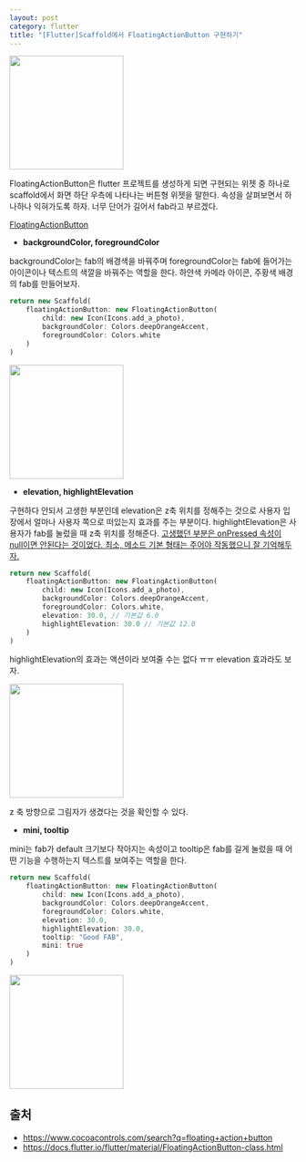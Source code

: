 ```yaml
---
layout: post
category: flutter
title: "[Flutter]Scaffold에서 FloatingActionButton 구현하기"
---
```


<img src="https://cocoacontrols-production.s3.amazonaws.com/uploads/control_image/image/6540/iOS_Simulator_Screen_Shot_25.05.2015_20.54.49.png" width="200px">

FloatingActionButton은 flutter 프로젝트를 생성하게 되면 구현되는 위젯 중 하나로 scaffold에서 화면 하단 우측에 나타나는 버튼형 위젯을 말한다. 속성을 살펴보면서 하나하나 익혀가도록 하자. 너무 단어가 길어서 fab라고 부르겠다.

[FloatingActionButton](https://docs.flutter.io/flutter/material/FloatingActionButton-class.html)

* **backgroundColor, foregroundColor**

backgroundColor는 fab의 배경색을 바꿔주며 foregroundColor는 fab에 들어가는 아이콘이나 텍스트의 색깔을 바꿔주는 역할을 한다. 하얀색 카메라 아이콘, 주황색 배경의 fab를 만들어보자.

```dart
return new Scaffold(
	floatingActionButton: new FloatingActionButton(
    	child: new Icon(Icons.add_a_photo),
        backgroundColor: Colors.deepOrangeAccent,
        foregroundColor: Colors.white
    )
)
```

<img src="https://user-images.githubusercontent.com/35518072/42326123-2cd95316-80a3-11e8-9b22-232ce0c16627.png" width="200px">

* **elevation, highlightElevation**

구현하다 안되서 고생한 부분인데 elevation은 z축 위치를 정해주는 것으로 사용자 입장에서 얼마나 사용자 쪽으로 떠있는지 효과를 주는 부분이다. highlightElevation은 사용자가 fab를 눌렀을 때 z축 위치를 정해준다. <u>고생했던 부분은 onPressed 속성이 null이면 안된다는 것이었다. 최소, 메소드 기본 형태는 주어야 작동했으니 잘 기억해두자.</u>

```dart
return new Scaffold(
	floatingActionButton: new FloatingActionButton(
    	child: new Icon(Icons.add_a_photo),
        backgroundColor: Colors.deepOrangeAccent,
        foregroundColor: Colors.white,
        elevation: 30.0, // 기본값 6.0
        highlightElevation: 30.0 // 기본값 12.0
    )
)
```

highlightElevation의 효과는 액션이라 보여줄 수는 없다 ㅠㅠ elevation 효과라도 보자.

<img src="https://user-images.githubusercontent.com/35518072/42326338-d4b5dea6-80a3-11e8-8ce1-db7441b2b7ec.png" width="200px">

z 축 방향으로 그림자가 생겼다는 것을 확인할 수 있다.

* **mini, tooltip**

mini는 fab가 default 크기보다 작아지는 속성이고 tooltip은 fab를 길게 눌렀을 때 어떤 기능을 수행하는지 텍스트를 보여주는 역할을 한다.

```dart
return new Scaffold(
	floatingActionButton: new FloatingActionButton(
    	child: new Icon(Icons.add_a_photo),
        backgroundColor: Colors.deepOrangeAccent,
        foregroundColor: Colors.white,
        elevation: 30.0,
        highlightElevation: 30.0,
        tooltip: "Good FAB",
        mini: true
    )
)
```

<img src="https://user-images.githubusercontent.com/35518072/42326588-872bd6f8-80a4-11e8-9aff-8f45b2e90b22.png" width="200px">

## 출처

* https://www.cocoacontrols.com/search?q=floating+action+button
* https://docs.flutter.io/flutter/material/FloatingActionButton-class.html